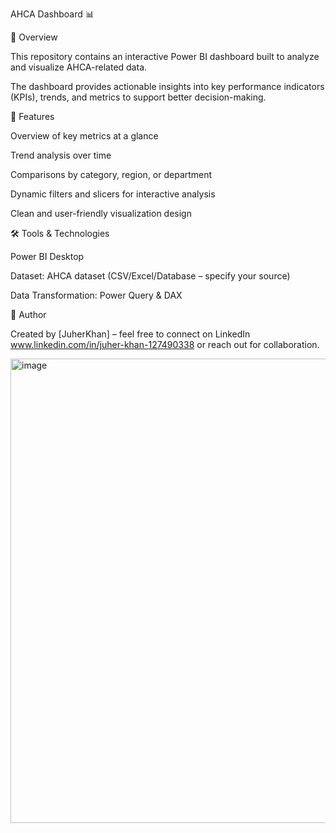AHCA Dashboard 📊

📌 Overview

This repository contains an interactive Power BI dashboard built to analyze and visualize AHCA-related data.

The dashboard provides actionable insights into key performance indicators (KPIs), trends, and metrics to support better decision-making.

🚀 Features

Overview of key metrics at a glance

Trend analysis over time

Comparisons by category, region, or department

Dynamic filters and slicers for interactive analysis

Clean and user-friendly visualization design

🛠️ Tools & Technologies

Power BI Desktop

Dataset: AHCA dataset (CSV/Excel/Database – specify your source)

Data Transformation: Power Query & DAX

📢 Author

Created by [JuherKhan] – feel free to connect on LinkedIn www.linkedin.com/in/juher-khan-127490338 or reach out for collaboration.

<img width="1326" height="743" alt="image" src="https://github.com/user-attachments/assets/6b2637da-7022-4dcb-ad68-dd26488598ab" />
